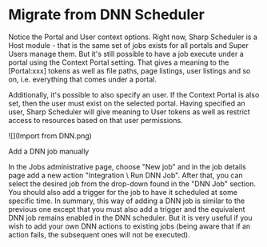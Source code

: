 # Migrate from DNN Scheduler

Notice the Portal and User context options. Right now, Sharp Scheduler is a Host module - that is the same set of jobs exists for all portals and Super Users manage them. But it's still possible to have a job execute under a portal using the Context Portal setting. That gives a meaning to the [Portal:xxx] tokens as well as file paths, page listings, user listings and so on, i.e. everything that comes under a portal.

Additionally, it's possible to also specify an user. If the Context Portal is also set, then the user must exist on the selected portal. Having specified an user, Sharp Scheduler will give meaning to User tokens as well as restrict access to resources based on that user permissions.

![](Import from DNN.png)

Add a DNN job manually 

In the Jobs administrative page, choose "New job" and in the job details page add a new action "Integration \ Run DNN Job". After that, you can select the desired job from the drop-down found in the "DNN Job" section. You should also add a trigger for the job to have it scheduled at some specific time.  In summary, this way of adding a DNN job is similar to the previous one except that you must also add a trigger and the equivalent DNN job remains enabled in the DNN scheduler. But it is very useful if you wish to add your own DNN actions to existing jobs (being aware that if an action fails, the subsequent ones will not be executed).